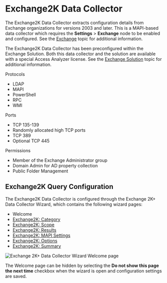 # Exchange2K Data Collector

The Exchange2K Data Collector extracts configuration details from Exchange organizations for
versions 2003 and later. This is a MAPI-based data collector which requires the **Settings** >
**Exchange** node to be enabled and configured. See the [Exchange](/docs/accessanalyzer/12.0/administration/settings/exchange.md) topic
for additional information.

The Exchange2K Data Collector has been preconfigured within the Exchange Solution. Both this data
collector and the solution are available with a special Access Analyzer license. See the
[Exchange Solution](/docs/accessanalyzer/12.0/solutions/exchange/overview.md) topic for additional information.

Protocols

- LDAP
- MAPI
- PowerShell
- RPC
- WMI

Ports

- TCP 135-139
- Randomly allocated high TCP ports
- TCP 389
- Optional TCP 445

Permissions

- Member of the Exchange Administrator group
- Domain Admin for AD property collection
- Public Folder Management

## Exchange2K Query Configuration

The Exchange2K Data Collector is configured through the Exchange 2K+ Data Collector Wizard, which
contains the following wizard pages:

- Welcome
- [Exchange2K: Category](/docs/accessanalyzer/12.0/administration/data-collectors/exchange2k/category.md)
- [Exchange2K: Scope](/docs/accessanalyzer/12.0/administration/data-collectors/exchange2k/scope.md)
- [Exchange2K: Results](/docs/accessanalyzer/12.0/administration/data-collectors/exchange2k/results.md)
- [Exchange2K: MAPI Settings](/docs/accessanalyzer/12.0/administration/data-collectors/exchange2k/mapisettings.md)
- [Exchange2K: Options](/docs/accessanalyzer/12.0/administration/data-collectors/exchange2k/options.md)
- [Exchange2K: Summary](/docs/accessanalyzer/12.0/administration/data-collectors/exchange2k/summary.md)

![Exchange 2K+ Data Collector Wizard Welcome page](/img/product_docs/activitymonitor/activitymonitor/install/welcome.webp)

The Welcome page can be hidden by selecting the **Do not show this page the next time** checkbox
when the wizard is open and configuration settings are saved.
